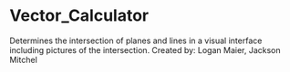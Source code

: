 # Vector_Calculator
Determines the intersection of planes and lines in a visual interface including pictures of the intersection.
Created by: Logan Maier, Jackson Mitchel
